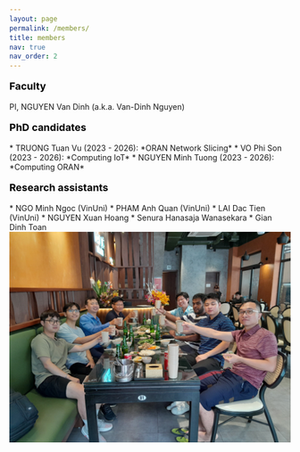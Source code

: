 ```yaml
---
layout: page
permalink: /members/
title: members
nav: true
nav_order: 2
---
```



<p style="text-align: left; color: black; font-size:18px;font-weight:bold">Faculty</p> 
PI, NGUYEN Van Dinh (a.k.a. Van-Dinh Nguyen)


<p style="text-align: left; color: black; font-size:18px;font-weight:bold">PhD candidates</p> 
 * TRUONG Tuan Vu (2023 - 2026): *ORAN Network Slicing*
 * VO Phi Son (2023 - 2026): *Computing IoT*
 * NGUYEN Minh Tuong (2023 - 2026): *Computing ORAN*


<p style="text-align: left; color: black; font-size:18px;font-weight:bold">Research assistants</p> 
* NGO Minh Ngoc (VinUni)
* PHAM Anh Quan (VinUni)
* LAI Dac Tien (VinUni)
* NGUYEN Xuan Hoang
* Senura Hanasaja Wanasekara
* Gian Dinh Toan



<img src="assets/img/ICC_party9Sep23.jpg" alt="lasagna">


